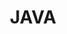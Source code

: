 ---
layout: tag-list
type: tag
title: JAVA
slug: java
category: devlog
sidebar: true
order: 1
description: >
   JAVA에 대한 정리
---